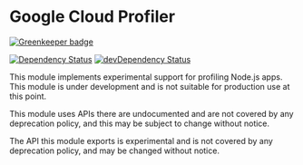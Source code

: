 # Google Cloud Profiler

[![Greenkeeper badge](https://badges.greenkeeper.io/GoogleCloudPlatform/cloud-profiler-nodejs.svg)](https://greenkeeper.io/)

[![Dependency Status][david-image]][david-url]
[![devDependency Status][david-dev-image]][david-dev-url]

This module implements experimental support for profiling Node.js apps.
This module is under development and is not suitable for production
use at this point.

This module uses APIs there are undocumented and are not covered by any
deprecation policy, and this may be subject to change without notice.

The API this module exports is experimental and is not covered by any
deprecation policy, and may be changed without notice.

[david-image]: https://david-dm.org/GoogleCloudPlatform/cloud-profiler-nodejs.svg
[david-url]: https://david-dm.org/GoogleCloudPlatform/cloud-profiler-nodejs
[david-dev-image]: https://david-dm.org/GoogleCloudPlatform/cloud-profiler-nodejs/dev-status.svg
[david-dev-url]: https://david-dm.org/GoogleCloudPlatform/cloud-profiler-nodejs#info=devDependencies
